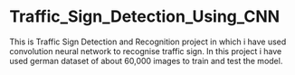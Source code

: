 # Traffic_Sign_Detection_Using_CNN
This is Traffic Sign Detection and Recognition project in which i have used convolution neural network to recognise traffic sign.
In this project i have used german dataset of about 60,000 images to train and test the model.
